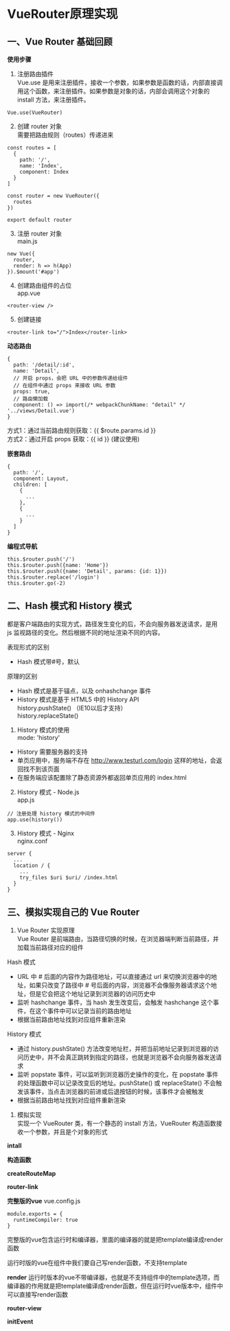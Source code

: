 # VueRouter原理实现

## 一、Vue Router 基础回顾
**使用步骤**  

1. 注册路由插件  
Vue.use 是用来注册插件，接收一个参数，如果参数是函数的话，内部直接调用这个函数，来注册插件。如果参数是对象的话，内部会调用这个对象的 install 方法，来注册插件。
```
Vue.use(VueRouter)
```

2. 创建 router 对象  
需要把路由规则（routes）传递进来
```
const routes = [
  {
    path: '/',
    name: 'Index',
    component: Index
  }
]

const router = new VueRouter({
  routes
})

export default router
```

3. 注册 router 对象  
main.js
```
new Vue({
  router,
  render: h => h(App)
}).$mount('#app')
```

4. 创建路由组件的占位  
app.vue
```
<router-view />
```

5. 创建链接  
```
<router-link to="/">Index</router-link>
```

**动态路由**  
```
{
  path: '/detail/:id',
  name: 'Detail',
  // 开启 props，会把 URL 中的参数传递给组件
  // 在组件中通过 props 来接收 URL 参数
  props: true,
  // 路由懒加载
  component: () => import(/* webpackChunkName: "detail" */ '../views/Detail.vue')
}
```
方式1：通过当前路由规则获取：{{ $route.params.id }}  
方式2：通过开启 props 获取：{{ id }} (建议使用)

**嵌套路由**  
```
{
  path: '/',
  component: Layout,
  children: [
    {
      ...
    },
    {
      ...
    }
  ]
}
```

**编程式导航**  
```
this.$router.push('/')
this.$router.push({name: 'Home'})
this.$router.push({name: 'Detail', params: {id: 1}})
this.$router.replace('/login')
this.$router.go(-2)
```

## 二、Hash 模式和 History 模式
都是客户端路由的实现方式，路径发生变化的后，不会向服务器发送请求，是用 js 监视路径的变化。然后根据不同的地址渲染不同的内容。

表现形式的区别  
* Hash 模式带#号，默认

原理的区别  
* Hash 模式是基于锚点，以及 onhashchange 事件  
* History 模式是基于 HTML5 中的 History API  
history.pushState() （IE10以后才支持）  
history.replaceState()

1. History 模式的使用  
mode: 'history'  
* History 需要服务器的支持  
* 单页应用中，服务端不存在 http://www.testurl.com/login 这样的地址，会返回找不到该页面  
* 在服务端应该配置除了静态资源外都返回单页应用的 index.html

2. History 模式 - Node.js  
app.js
```
// 注册处理 history 模式的中间件
app.use(history())
```

3. History 模式 - Nginx  
nginx.conf
```
server {
  ...
  location / {
    ...
    try_files $uri $uri/ /index.html
  }
}
```

## 三、模拟实现自己的 Vue Router
1. Vue Router 实现原理  
Vue Router 是前端路由，当路径切换的时候，在浏览器端判断当前路径，并加载当前路径对应的组件

Hash 模式  
* URL 中 # 后面的内容作为路径地址，可以直接通过 url 来切换浏览器中的地址，如果只改变了路径中 # 号后面的内容，浏览器不会像服务器请求这个地址，但是它会把这个地址记录到浏览器的访问历史中  
* 监听 hashchange 事件，当 hash 发生改变后，会触发 hashchange 这个事件，在这个事件中可以记录当前的路由地址  
* 根据当前路由地址找到对应组件重新渲染

History 模式  
* 通过 history.pushState() 方法改变地址栏，并把当前地址记录到浏览器的访问历史中，并不会真正跳转到指定的路径，也就是浏览器不会向服务器发送请求  
* 监听 popstate 事件，可以监听到浏览器历史操作的变化，在 popstate 事件的处理函数中可以记录改变后的地址。pushState() 或 replaceState() 不会触发该事件，当点击浏览器的前进或后退按钮的时候，该事件才会被触发  
* 根据当前路由地址找到对应组件重新渲染

1. 模拟实现  
实现一个 VueRouter 类，有一个静态的 install 方法，VueRouter 构造函数接收一个参数，并且是个对象的形式

**intall**

**构造函数**

**createRouteMap**

**router-link**

**完整版的vue**
vue.config.js
```
module.exports = {
  runtimeCompiler: true
}
```
完整版的vue包含运行时和编译器，里面的编译器的就是把template编译成render函数

运行时版的vue在组件中我们要自己写render函数，不支持template

**render**
运行时版本的vue不带编译器，也就是不支持组件中的template选项，而编译器的作用就是把template编译成render函数，但在运行时vue版本中，组件中可以直接写render函数

**router-view**

**initEvent**